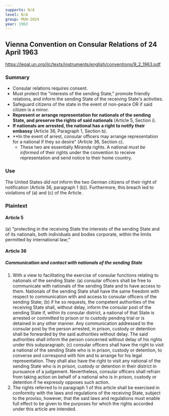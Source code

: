 ```yaml
---
supports: N/A
level: N/A
group: MUN-2024
year: 1963
---
```

## Vienna Convention on Consular Relations of 24 April 1963

https://legal.un.org/ilc/texts/instruments/english/conventions/9_2_1963.pdf

### Summary

- Consular relations requires consent. 
- Must protect the "interests of the sending State," promote friendly relations, and inform the sending State of the receiving State's activities. 
- Safeguard citizens of the state in the event of non-peace OR if said citizen is a minor.
- **Represent or arrange representation for nationals of the sending State, and preserve the rights of said nationals** (Article 5, Section i).
- **If nationals are arrested, the national has a right to notify their embassy** (Article 36, Paragraph 1, Section b).
- **In the event of arrest, consular officers may arrange representation for a national if they so desire" (Article 36, Section c).
	- These two are essentially Miranda rights. A national *must be informed* of their rights under the convention to receive representation and send notice to their home country.
### Use

The United States *did not* inform the two German citizens of their right of notification (Article 36, paragraph 1 (b)). Furthermore, this breach led to violations of (a) and (c) of the Article. 

### Plaintext

#### Article 5
(a) "protecting in the receiving State the interests of the sending State and of its nationals, both individuals and bodies corporate, within the limits permitted by international law;"
#### Article 36 
##### Communication and contact with nationals of the sending State 

1. With a view to facilitating the exercise of consular functions relating to nationals of the sending State: 
	(a) consular officers shall be free to communicate with nationals of the sending State and to have access to them. Nationals of the sending State shall have the same freedom with respect to communication with and access to consular officers of the sending State; 
	(b) if he so requests, the competent authorities of the receiving State shall, without delay, inform the consular post of the sending State if, within its consular district, a national of that State is arrested or committed to prison or to custody pending trial or is detained in any other manner. Any communication addressed to the consular post by the person arrested, in prison, custody or detention shall be forwarded by the said authorities without delay. The said authorities shall inform the person concerned without delay of his rights under this subparagraph; 
	(c) consular officers shall have the right to visit a national of the sending State who is in prison, custody or detention, to converse and correspond with him and to arrange for his legal representation. They shall also have the right to visit any national of the sending State who is in prison, custody or detention in their district in pursuance of a judgement. Nevertheless, consular officers shall refrain from taking action on behalf of a national who is in prison, custody or detention if he expressly opposes such action. 
2. The rights referred to in paragraph 1 of this article shall be exercised in conformity with the laws and regulations of the receiving State, subject to the proviso, however, that the said laws and regulations must enable full effect to be given to the purposes for which the rights accorded under this article are intended.
